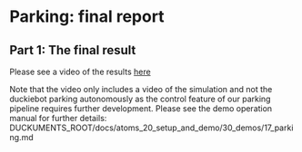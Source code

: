 #  Parking: final report

## Part 1: The final result

Please see a video of the results [here](https://youtu.be/dS-TWh8cGXk)

Note that the video only includes a video of the simulation and not the duckiebot parking autonomously as the control feature of our parking pipeline requires further development. Please see the demo operation manual for further details: DUCKUMENTS_ROOT/docs/atoms_20_setup_and_demo/30_demos/17_parking.md 

